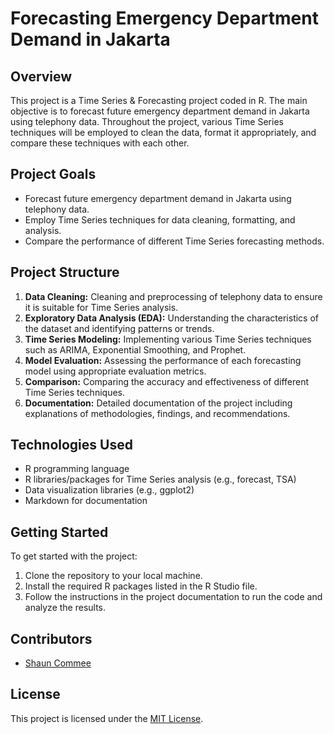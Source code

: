 # Forecasting Emergency Department Demand in Jakarta

## Overview
This project is a Time Series & Forecasting project coded in R. The main objective is to forecast future emergency department demand in Jakarta using telephony data. Throughout the project, various Time Series techniques will be employed to clean the data, format it appropriately, and compare these techniques with each other.

## Project Goals
- Forecast future emergency department demand in Jakarta using telephony data.
- Employ Time Series techniques for data cleaning, formatting, and analysis.
- Compare the performance of different Time Series forecasting methods.

## Project Structure
1. **Data Cleaning:** Cleaning and preprocessing of telephony data to ensure it is suitable for Time Series analysis.
2. **Exploratory Data Analysis (EDA):** Understanding the characteristics of the dataset and identifying patterns or trends.
3. **Time Series Modeling:** Implementing various Time Series techniques such as ARIMA, Exponential Smoothing, and Prophet.
4. **Model Evaluation:** Assessing the performance of each forecasting model using appropriate evaluation metrics.
5. **Comparison:** Comparing the accuracy and effectiveness of different Time Series techniques.
6. **Documentation:** Detailed documentation of the project including explanations of methodologies, findings, and recommendations.

## Technologies Used
- R programming language
- R libraries/packages for Time Series analysis (e.g., forecast, TSA)
- Data visualization libraries (e.g., ggplot2)
- Markdown for documentation

## Getting Started
To get started with the project:
1. Clone the repository to your local machine.
2. Install the required R packages listed in the R Studio file.
3. Follow the instructions in the project documentation to run the code and analyze the results.

## Contributors
- [Shaun Commee](shauncommee@hotmail.co.uk)

## License
This project is licensed under the [MIT License](link-to-license).
